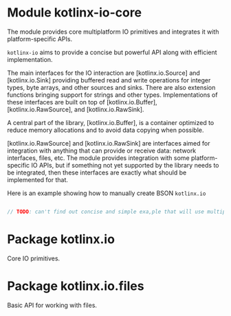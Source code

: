 # Module kotlinx-io-core

The module provides core multiplatform IO primitives and integrates it with platform-specific APIs.

`kotlinx-io` aims to provide a concise but powerful API along with efficient implementation.

The main interfaces for the IO interaction are [kotlinx.io.Source] and [kotlinx.io.Sink] providing buffered read and 
write operations for integer types, byte arrays, and other sources and sinks. There are also extension functions
bringing support for strings and other types. 
Implementations of these interfaces are built on top of [kotlinx.io.Buffer], [kotlinx.io.RawSource],
and [kotlinx.io.RawSink].

A central part of the library, [kotlinx.io.Buffer], is a container optimized to reduce memory allocations and to avoid
data copying when possible.

[kotlinx.io.RawSource] and [kotlinx.io.RawSink] are interfaces aimed for integration with anything that can provide 
or receive data: network interfaces, files, etc. The module provides integration with some platform-specific IO APIs,
but if something not yet supported by the library needs to be integrated, then these interfaces are exactly what should 
be implemented for that.

Here is an example showing how to manually create BSON  `kotlinx.io`
```kotlin

// TODO: can't find out concise and simple exa,ple that will use multiple features of the library.

```

# Package kotlinx.io

Core IO primitives.

# Package kotlinx.io.files

Basic API for working with files.